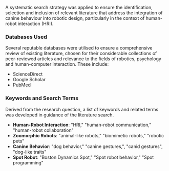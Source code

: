 A systematic search strategy was applied to ensure the identification, selection and inclusion of relevant literature that address the integration of canine behaviour into robotic design, particularly in the context of human-robot interaction (HRI).

### Databases Used

Several reputable databases were utilised to ensure a comprehensive review of existing literature, chosen for their considerable collections of peer-reviewed articles and relevance to the fields of robotics, psychology and human-computer interaction. These include:

- ScienceDirect
- Google Scholar
- PubMed

### Keywords and Search Terms

Derived from the research question, a list of keywords and related terms was developed in guidance of the literature search. 

- **Human-Robot Interaction**: "HRI," "human-robot communication," "human-robot collaboration"
- **Zoomorphic Robots**: "animal-like robots," "biomimetic robots," "robotic pets"
- **Canine Behavior**: "dog behavior," "canine gestures,", "canid gestures", "dog-like traits"
- **Spot Robot**: "Boston Dynamics Spot," "Spot robot behavior," "Spot programming"